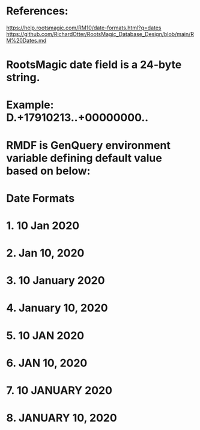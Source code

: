 # References:

https://help.rootsmagic.com/RM10/date-formats.html?q=dates
https://github.com/RichardOtter/RootsMagic_Database_Design/blob/main/RM%20Dates.md

# RootsMagic date field is a 24-byte string.

# Example: D.+17910213..+00000000..

# RMDF is GenQuery environment variable defining default value based on below:

# Date Formats

# 1. 10 Jan 2020

# 2. Jan 10, 2020

# 3. 10 January 2020

# 4. January 10, 2020

# 5. 10 JAN 2020

# 6. JAN 10, 2020

# 7. 10 JANUARY 2020

# 8. JANUARY 10, 2020
